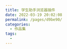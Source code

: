```yaml
---
title: 学生助手浏览器插件
date: 2022-03-19 20:02:08
permalink: /pages/d9be90/
categories:
  - 作品集
tags:
  - 
---
```


